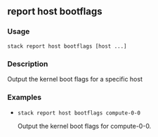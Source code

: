 ## report host bootflags

### Usage

`stack report host bootflags [host ...]`

### Description

Output the kernel boot flags for a specific host

### Examples

* `stack report host bootflags compute-0-0`

   Output the kernel boot flags for compute-0-0.



